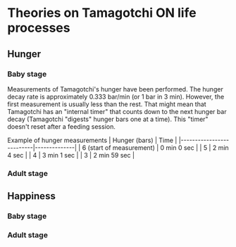 # Theories on Tamagotchi ON life processes

## Hunger

### Baby stage

Measurements of Tamagotchi's hunger have been performed. The hunger decay rate is approximately 0.333 bar/min (or 1 bar in 3 min). However, the first measurement is usually less than the rest. That might mean that Tamagotchi has an "internal timer" that counts down to the next hunger bar decay (Tamagotchi "digests" hunger bars one at a time). This "timer" doesn't reset after a feeding session.

Example of hunger measurements
| Hunger (bars)            | Time         |
|--------------------------|--------------|
| 6 (start of measurement) | 0 min 0 sec  |
| 5                        | 2 min 4 sec  |
| 4                        | 3 min 1 sec  |
| 3                        | 2 min 59 sec |

### Adult stage

## Happiness

### Baby stage

### Adult stage